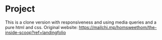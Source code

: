 # Project

This is a clone version with responsiveness and using media queries and a pure html and css.
Original website: https://mailchi.mp/homsweethom/the-inside-scoop?ref=landingfolio 
